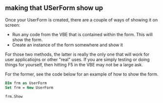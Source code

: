 ## making that USerForm show up

Once your UserForm is created, there are a couple of ways of showing it on screen:

* Run any code from the VBE that is contained within the form. This will show the form.
* Create an instance of the form somewhere and show it

For those two methods, the latter is really the only one that will work for user applicatiojns or other "real" uses.  If you are simply testing or doing things for yourself, then hitting F5 in the VBE may not be a large ask.

For the former, see the code below for an example of how to show the form.

```vb
DIm frm as UserForm
Set frm = New UserForm

frm.Show
```
